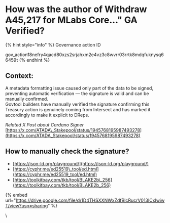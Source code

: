 # How was the author of Withdraw ₳45,217 for MLabs Core..." GA Verified?

{% hint style="info" %}
Governance action ID

gov\_action18nefry4qacd80xzs2srjahxm2e4vz3c8wvrr03rrtk8mdqfuknysq66459t
{% endhint %}

## Context:

A metadata formatting issue caused only part of the data to be signed, preventing automatic verification — the signature is valid and can be manually confirmed.\
Govtool builders have manually verified the signature confirming this Treasury action is genuinely coming from Intersect and has marked it accordingly to make it explicit to DReps.

_Related X Post about Cardano Signer_ [https://x.com/ATADA\_Stakepool/status/1945768195987493278](https://x.com/ATADA_Stakepool/status/1945768195987493278)

## How to manually check the signature?

* [https://json-ld.org/playground/](https://json-ld.org/playground/)
* [https://cyphr.me/ed25519\_tool/ed.html](https://cyphr.me/ed25519_tool/ed.html)
* [https://toolkitbay.com/tkb/tool/BLAKE2b\_256](https://toolkitbay.com/tkb/tool/BLAKE2b_256)

{% embed url="https://drive.google.com/file/d/1D4THSXXNWxZdfBlcRucrV013ICxIwiwT/view?usp=sharing" %}

\
